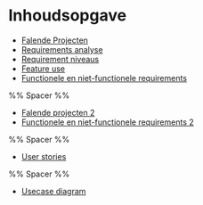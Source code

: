 # Inhoudsopgave

- [Falende Projecten](week38/AFO-2021-09-22-H.md#Falende%20Projecten)
- [Requirements analyse](week38/AFO-2021-09-22-H.md##requirements%20analyse)
- [Requirement niveaus](week38/AFO-2021-09-22-H.md##requirement%20niveaus)
- [Feature use](week38/AFO-2021-09-22-H.md##feature%20use)
- [Functionele en niet-functionele requirements](week38/AFO-2021-09-22-H.md##functionele%20en%20niet-functionele%20requirements)

%% Spacer %%

- [Falende projecten 2](week38/AFO-2021-09-24-W.md#Falende%20projecten)
- [Functionele en niet-functionele requirements 2](week38/AFO-2021-09-24-W.md#Functionele%20en%20niet-functionele%20requirements)

%% Spacer %%

- [User stories](week39/AFO-2021-10-01-W.md#User%20stories)

%% Spacer %%

- [Usecase diagram](week40/AFO-2021-10-05-W.md#Usecase%20diagram)